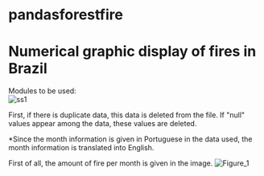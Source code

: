 # pandasforestfire
# Numerical graphic display of fires in Brazil


Modules to be used:  
![ss1](https://user-images.githubusercontent.com/63981707/147387213-abfb9fe7-e966-4d5c-ad55-236859ee3ac9.PNG)


First, if there is duplicate data, this data is deleted from the file. If "null" values appear among the data, these values are deleted.

*Since the month information is given in Portuguese in the data used, the month information is translated into English.

First of all, the amount of fire per month is given in the image.
![Figure_1](https://user-images.githubusercontent.com/63981707/147387432-580a72bb-26f2-4b9f-9a9a-752c9aa5c0dd.png)

